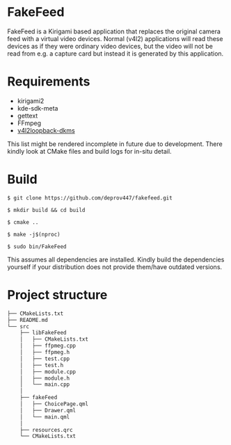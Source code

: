 # FakeFeed

FakeFeed is a Kirigami based application that replaces the original camera feed with a virtual video devices. Normal (v4l2) applications will read these devices as if they were ordinary video devices, but the video will not be read from e.g. a capture card but instead it is generated by this application.


# Requirements

- kirigami2 
- kde-sdk-meta 
- gettext
- FFmpeg
- [v4l2loopback-dkms](https://github.com/umlaeute/v4l2loopback/archive/refs/tags/v0.12.5.tar.gz)

This list might be rendered incomplete in future due to development. There kindly look at CMake files and build logs for in-situ detail. 

# Build

`$ git clone https://github.com/deprov447/fakefeed.git`

`$ mkdir build && cd build`

`$ cmake ..`

`$ make -j$(nproc)`

`$ sudo bin/FakeFeed`

This assumes all dependencies are installed. Kindly build the dependencies yourself if your distribution does not provide them/have outdated versions.

# Project structure
```bash
├── CMakeLists.txt
├── README.md
└── src
    ├── libFakeFeed
    │   ├── CMakeLists.txt
    │   ├── ffpmeg.cpp
    │   ├── ffpmeg.h
    │   ├── test.cpp
    │   ├── test.h
    │   ├── module.cpp
    │   ├── module.h
    │   └── main.cpp
    │
    ├── fakeFeed
    │   ├── ChoicePage.qml
    │   ├── Drawer.qml
    │   └── main.qml
    │
    ├── resources.qrc
    └── CMakeLists.txt

```
